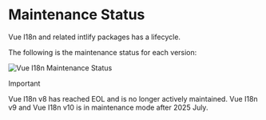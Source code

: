 # Maintenance Status

Vue I18n and related intlify packages has a lifecycle.

The following is the maintenance status for each version:

<img src="/lifecycle2025-2.svg" alt="Vue I18n Maintenance Status" />

> [!IMPORTANT]

Vue I18n v8 has reached EOL and is no longer actively maintained. Vue I18n v9 and Vue I18n v10 is in maintenance mode after 2025 July.
